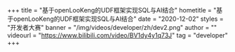 +++
    title = "基于openLooKeng的UDF框架实现SQL与AI结合"
    hometitle = "基于openLooKeng的UDF框架实现SQL与AI结合"
    date = "2020-12-02"
    styles = "开发者大赛"
    banner = "/img/videos/developer/zh/dev2.png"
    author = ""
    videourl = "https://www.bilibili.com/video/BV1dy4y1q73J" 
    tag = "developer"
+++
